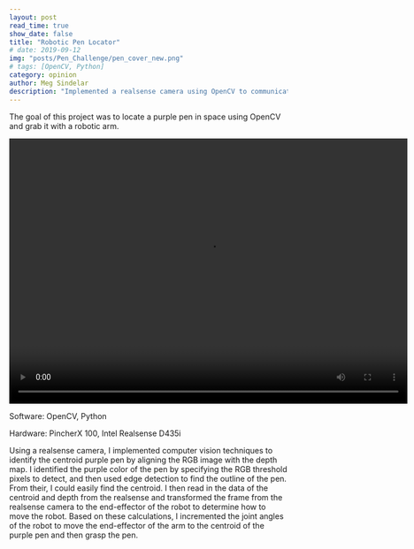 ```yaml
---
layout: post
read_time: true
show_date: false
title: "Robotic Pen Locator"
# date: 2019-09-12
img: "posts/Pen_Challenge/pen_cover_new.png"
# tags: [OpenCV, Python]
category: opinion
author: Meg Sindelar
description: "Implemented a realsense camera using OpenCV to communicate to a robotic arm where a purple pen is in space, and have the robotic arm move to and grab the pen."
---
```

The goal of this project was to locate a purple pen in space using OpenCV and grab it with a robotic arm.


<video width="720" height="480" controls="controls">
  <source src="https://user-images.githubusercontent.com/87098227/207751323-f2737d6e-292a-421c-9dd6-27d78a489c69.mp4" type="video/mp4">
</video>

Software: OpenCV, Python

Hardware: PincherX 100, Intel Realsense D435i

Using a realsense camera, I implemented computer vision techniques to identify the centroid purple pen by aligning the RGB image with the depth map. I identified the purple color of the pen by specifying the RGB threshold pixels to detect, and then used edge detection to find the outline of the pen. From their, I could easily find the centroid. I then read in the data of the centroid and depth from the realsense and transformed the frame from the realsense camera to the end-effector of the robot to determine how to move the robot. Based on these calculations, I incremented the joint angles of the robot to move the end-effector of the arm to the centroid of the purple pen and then grasp the pen.
